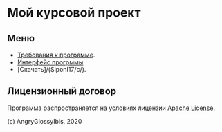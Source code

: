 # Мой курсовой проект

## Меню

- [Требования к программе](/SiponI17/a/).
- [Интерфейс прогрммы](/SiponI17/b/).
- [Скачать]/(SiponI17/c/).

## Лицензионный договор

Программа распространяется на условиях лицензии [Apache License](https://www.apache.org/licenses/LICENSE-2.0.txt).

(c) AngryGlossyIbis, 2020